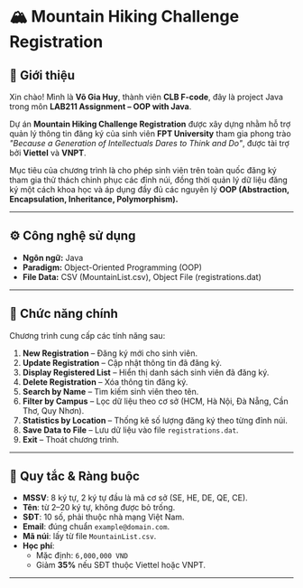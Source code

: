 # 🏔️ Mountain Hiking Challenge Registration

## 📌 Giới thiệu
Xin chào! Mình là **Võ Gia Huy**, thành viên **CLB F-code**, đây là project Java trong môn **LAB211 Assignment – OOP with Java**.  

Dự án **Mountain Hiking Challenge Registration** được xây dựng nhằm hỗ trợ quản lý thông tin đăng ký của sinh viên **FPT University** tham gia phong trào *"Because a Generation of Intellectuals Dares to Think and Do"*, được tài trợ bởi **Viettel** và **VNPT**.  

Mục tiêu của chương trình là cho phép sinh viên trên toàn quốc đăng ký tham gia thử thách chinh phục các đỉnh núi, đồng thời quản lý dữ liệu đăng ký một cách khoa học và áp dụng đầy đủ các nguyên lý **OOP (Abstraction, Encapsulation, Inheritance, Polymorphism).**

---

## ⚙️ Công nghệ sử dụng
- **Ngôn ngữ:** Java  
- **Paradigm:** Object-Oriented Programming (OOP)  
- **File Data:** CSV (MountainList.csv), Object File (registrations.dat)  

---

## 📖 Chức năng chính
Chương trình cung cấp các tính năng sau:

1. **New Registration** – Đăng ký mới cho sinh viên.  
2. **Update Registration** – Cập nhật thông tin đã đăng ký.  
3. **Display Registered List** – Hiển thị danh sách sinh viên đã đăng ký.  
4. **Delete Registration** – Xóa thông tin đăng ký.  
5. **Search by Name** – Tìm kiếm sinh viên theo tên.  
6. **Filter by Campus** – Lọc dữ liệu theo cơ sở (HCM, Hà Nội, Đà Nẵng, Cần Thơ, Quy Nhơn).  
7. **Statistics by Location** – Thống kê số lượng đăng ký theo từng đỉnh núi.  
8. **Save Data to File** – Lưu dữ liệu vào file `registrations.dat`.  
9. **Exit** – Thoát chương trình.  

---

## 🧾 Quy tắc & Ràng buộc
- **MSSV**: 8 ký tự, 2 ký tự đầu là mã cơ sở (SE, HE, DE, QE, CE).  
- **Tên**: từ 2–20 ký tự, không được bỏ trống.  
- **SĐT**: 10 số, phải thuộc nhà mạng Việt Nam.  
- **Email**: đúng chuẩn `example@domain.com`.  
- **Mã núi**: lấy từ file `MountainList.csv`.  
- **Học phí**:  
  - Mặc định: `6,000,000 VND`  
  - Giảm **35%** nếu SĐT thuộc Viettel hoặc VNPT.  

---


